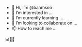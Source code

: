 - 👋 Hi, I’m @baamsoo
- 👀 I’m interested in ...
- 🌱 I’m currently learning ...
- 💞️ I’m looking to collaborate on ...
- 📫 How to reach me ...

lol🤣🤣

<!---
baamsoo/baamsoo is a ✨ special ✨ repository because its `README.md` (this file) appears on your GitHub profile.
You can click the Preview link to take a look at your changes.
--->
